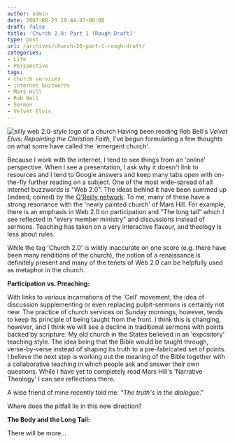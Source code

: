 ```yaml
---
author: admin
date: 2007-08-29 18:44:47+00:00
draft: false
title: 'Church 2.0: Part 1 (Rough Draft)'
type: post
url: /archives/church-20-part-1-rough-draft/
categories:
- Life
- Perspective
tags:
- church services
- internet buzzwords
- Mars Hill
- Rob Bell
- Sermon
- Velvet Elvis
---
```


![silly web 2.0-style logo of a church](http://zachbeauvais.com/wp-content/uploads/2015/09/churchtwo-oh_hkoove.png)
Having been reading Rob Bell's _Velvet Elvis: Repainting the Christian Faith_, I've begun formulating a few thoughts on what some have called the 'emergent church'.

Because I work with the internet, I tend to see things from an 'online' perspective. When I see a presentation, I ask why it doesn't link to resources and I tend to Google answers and keep many tabs open with on-the-fly further reading on a subject. One of the most wide-spread of all internet buzzwords is "Web 2.0". The ideas behind it have been summed up (indeed, coined) by the [O'Reilly network](http://zachbeauvais.com/wp-content/uploads/2007/08/url?sa=t&ct=res&cd=2&url=http%3A%2F%2Fwww.oreillynet.com%2Fpub%2Fa%2Foreilly%2Ftim%2Fnews%2F2005%2F09%2F30%2Fwhat-is-web-20.html&ei=qWzVRvCkCJCkwgHhodzFDA&usg=AFQjCNFrMnlCMikX1cayz1Xzjf4TVVTr9Q&sig2=Uyh4bM1oyRKsMEnLupopKg). To me, many of these have a strong resonance with the 'newly painted church' of Mars Hill. For example, there is an emphasis in Web 2.0 on participation and "The long tail" which I see reflected in "every member ministry" and discussions instead of sermons. Teaching has taken on a very interactive flavour, and theology is less about rules.

While the tag 'Church 2.0' is wildly inaccurate on one score (e.g. there have been many renditions of the church), the notion of a renaissance is definitely present and many of the tenets of Web 2.0 can be helpfully used as metaphor in the church.

**Participation vs. Preaching:**

With links to various incarnations of the 'Cell' movement, the idea of discussion supplementing or even replacing pulpit-sermons is certainly not new. The practice of church services on Sunday mornings, however, tends to keep its principle of being taught from the front. I think this is changing, however, and I think we will see a decline in traditional sermons with points backed by scripture. My old church in the States believed in an 'expository' teaching style. The idea being that the Bible would be taught through, verse-by-verse instead of shaping its truth to a pre-fabricated set of points. I believe the next step is working out the meaning of the Bible together with a collaborative teaching in which people ask and answer their own questions. While I have yet to completely read Mars Hill's 'Narrative Theology' I can see reflections there.

A wise friend of mine recently told me: "_The truth's in the dialogue_."

Where does the pitfall lie in this new direction?

**The Body and the Long Tail:**

There will be more...

